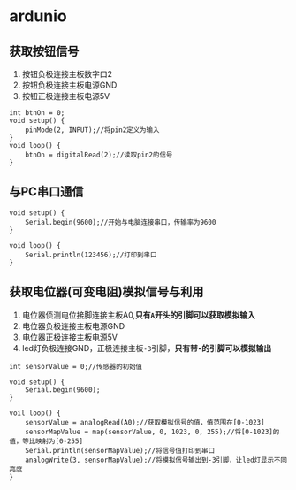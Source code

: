 # ardunio

## 获取按钮信号

1. 按钮负极连接主板数字口2
2. 按钮负极连接主板电源GND
3. 按钮正极连接主板电源5V

```
int btnOn = 0;
void setup() {
    pinMode(2, INPUT);//将pin2定义为输入
}
void loop() {
    btnOn = digitalRead(2);//读取pin2的信号
}
```

## 与PC串口通信

```
void setup() {
    Serial.begin(9600);//开始与电脑连接串口，传输率为9600
}

void loop() {
    Serial.println(123456);//打印到串口
}
```

## 获取电位器(可变电阻)模拟信号与利用

1. 电位器侦测电位接脚连接主板A0,**只有`A`开头的引脚可以获取模拟输入**
2. 电位器负极连接主板电源GND
3. 电位器正极连接主板电源5V
4. led灯负极连接GND，正极连接主板`-3`引脚，**只有带`-`的引脚可以模拟输出**

```
int sensorValue = 0;//传感器的初始值

void setup() {
    Serial.begin(9600);
}

voil loop() {
    sensorValue = analogRead(A0);//获取模拟信号的值，值范围在[0-1023]
    sensorMapValue = map(sensorValue, 0, 1023, 0, 255);//将[0-1023]的值，等比映射为[0-255]
    Serial.println(sensorMapValue);//将信号值打印到串口
    analogWrite(3, sensorMapValue);//将模拟信号输出到-3引脚，让led灯显示不同亮度
}
```
